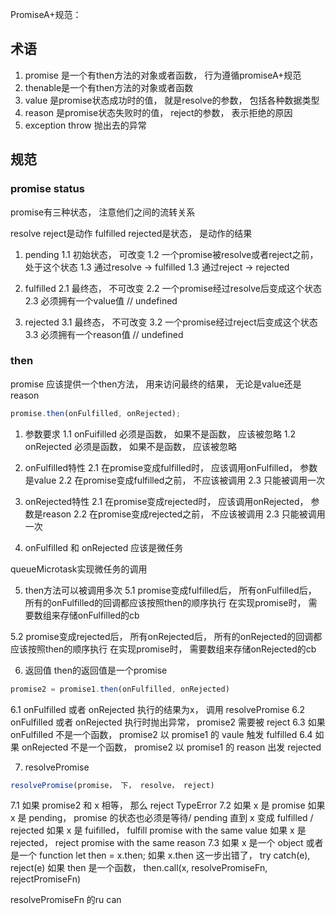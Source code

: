PromiseA+规范：

## 术语
1. promise 是一个有then方法的对象或者函数， 行为遵循promiseA+规范
2. thenable是一个有then方法的对象或者函数
3. value 是promise状态成功时的值， 就是resolve的参数， 包括各种数据类型
4. reason 是promise状态失败时的值， reject的参数， 表示拒绝的原因
5. exception throw 抛出去的异常

## 规范

### promise status

promise有三种状态， 注意他们之间的流转关系

resolve reject是动作
fulfilled rejected是状态， 是动作的结果

1. pending
  1.1 初始状态， 可改变
  1.2 一个promise被resolve或者reject之前， 处于这个状态
  1.3 通过resolve -> fulfilled
  1.3 通过reject -> rejected

2. fulfilled
  2.1 最终态， 不可改变
  2.2 一个promise经过resolve后变成这个状态
  2.3 必须拥有一个value值 // undefined

3. rejected
  3.1 最终态， 不可改变
  3.2 一个promise经过reject后变成这个状态
  3.3 必须拥有一个reason值 // undefined

### then

promise 应该提供一个then方法， 用来访问最终的结果， 无论是value还是reason

```js
promise.then(onFulfilled, onRejected);
```

1. 参数要求
  1.1 onFuifilled 必须是函数， 如果不是函数， 应该被忽略
  1.2 onRejected 必须是函数， 如果不是函数， 应该被忽略

2. onFulfilled特性
  2.1 在promise变成fulfilled时， 应该调用onFulfilled， 参数是value
  2.2 在promise变成fulfilled之前， 不应该被调用
  2.3 只能被调用一次

3. onRejected特性
  2.1 在promise变成rejected时， 应该调用onRejected， 参数是reason
  2.2 在promise变成rejected之前， 不应该被调用
  2.3 只能被调用一次

4. onFulfilled 和 onRejected 应该是微任务

  queueMicrotask实现微任务的调用

5. then方法可以被调用多次
  5.1 promise变成fulfilled后， 所有onFulfilled后， 所有的onFulfilled的回调都应该按照then的顺序执行
  在实现promise时， 需要数组来存储onFulfilled的cb
  
  5.2 promise变成rejected后， 所有onRejected后， 所有的onRejected的回调都应该按照then的顺序执行
  在实现promise时， 需要数组来存储onRejected的cb

6. 返回值
  then的返回值是一个promise

  ```js
  promise2 = promise1.then(onFulfilled, onRejected)
  ```
  6.1 onFulfilled 或者 onRejected 执行的结果为x， 调用 resolvePromise
  6.2 onFulfilled 或者 onRejected 执行时抛出异常， promise2 需要被 reject
  6.3 如果 onFulfilled 不是一个函数， promise2 以 promise1 的 vaule 触发 fulfilled
  6.4 如果 onRejected 不是一个函数， promise2 以 promise1 的 reason 出发 rejected

7. resolvePromise

  ```js
  resolvePromise(promise， 下， resolve， reject)
  ```

  7.1 如果 promise2  和 x 相等， 那么 reject TypeError
  7.2 如果 x 是 promise
      如果 x 是 pending， promise 的状态也必须是等待/ pending 直到 x 变成 fulfilled / rejected
      如果 x 是 fuifilled， fulfill promise with the same value
      如果 x 是 rejected， reject promise with the same reason
  7.3 如果 x 是一个 object 或者是一个 function 
    let then = x.then;
    如果 x.then 这一步出错了，  try catch(e), reject(e)
    如果 then 是一个函数， then.call(x, resolvePromiseFn, rejectPromiseFn) 

  resolvePromiseFn 的ru can
